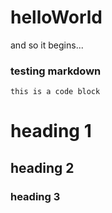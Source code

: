 # helloWorld
and so it begins...
### testing markdown
`this is a code block`
# heading 1
## heading 2
### heading 3
